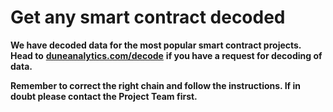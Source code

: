 # Get any smart contract decoded

**We have decoded data for the most popular smart contract projects. Head to** [**duneanalytics.com/decode**](https://duneanalytics.retool.com/embedded/public/892af55f-a6ff-41df-b203-f8acb6f0a38b) **if you have a request for decoding of data.**

**Remember to correct the right chain and follow the instructions. If in doubt please contact the Project Team first.**

